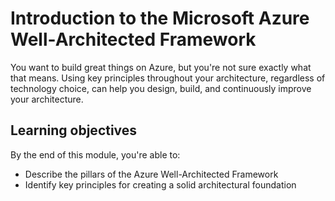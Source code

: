 # Introduction to the Microsoft Azure Well-Architected Framework

You want to build great things on Azure, but you're not sure exactly what that means. Using key principles throughout your architecture, regardless of technology choice, can help you design, build, and continuously improve your architecture.

## Learning objectives

By the end of this module, you're able to:

- Describe the pillars of the Azure Well-Architected Framework
- Identify key principles for creating a solid architectural foundation
